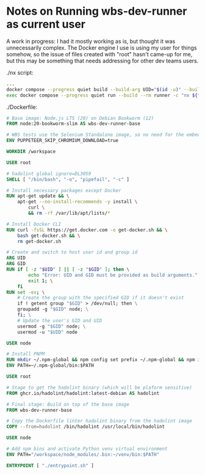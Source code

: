 # Notes on Running wbs-dev-runner as current user

A work in progress: I had it mostly working as is, but thought it was unnecessarily complex. The Docker engine I use is using my user for things somehow, so the issue of files created with "root" hasn't came-up for me, but this may be something that needs addressing for other dev teams users. 

./nx script:

```bash
...
docker compose --progress quiet build --build-arg UID="$(id -u)" --build-arg GID="$(id -g)"
exec docker compose --progress quiet run --build --rm runner -c "nx ${*}"
```

./Dockerfile:

```Dockerfile
# Base image: Node.js LTS (20) on Debian Bookworm (12)
FROM node:20-bookworm-slim AS wbs-dev-runner-base

# WBS tests use the Selenium Standalone image, so no need for the embedded Chromium
ENV PUPPETEER_SKIP_CHROMIUM_DOWNLOAD=true

WORKDIR /workspace

USER root

# hadolint global ignore=DL3059
SHELL [ "/bin/bash", "-o", "pipefail", "-c" ]

# Install necessary packages except Docker
RUN apt-get update && \
    apt-get --no-install-recommends -y install \
        curl \
        && rm -rf /var/lib/apt/lists/*

# Install Docker CLI
RUN curl -fsSL https://get.docker.com -o get-docker.sh && \
    bash get-docker.sh && \
    rm get-docker.sh

# Create and switch to host user id and group id
ARG UID
ARG GID
RUN if [ -z "$UID" ] || [ -z "$GID" ]; then \
        echo "Error: UID and GID must be provided as build arguments." >&2; \
        exit 1; \
    fi
RUN set -ex; \
    # Create the group with the specified GID if it doesn't exist
    if ! getent group "$GID" > /dev/null; then \
    groupadd -g "$GID" node; \
    fi; \
    # Update the user's GID and UID
    usermod -g "$GID" node; \
    usermod -u "$UID" node

USER node

# Install PNPM
RUN mkdir ~/.npm-global && npm config set prefix ~/.npm-global && npm install -g pnpm@9.6.0
ENV PATH=~/.npm-global/bin:$PATH

USER root

# Stage to get the hadolint binary (which will be plaform sensitive)
FROM ghcr.io/hadolint/hadolint:latest-debian AS hadolint

# Final stage: Build on top of the base image
FROM wbs-dev-runner-base

# Copy the Dockerfile linter hadolint binary from the hadolint image
COPY --from=hadolint /bin/hadolint /usr/local/bin/hadolint

USER node

# Add npm bins and activate Python venv virtual environment
ENV PATH="/workspace/node_modules/.bin:~/venv/bin:$PATH"

ENTRYPOINT [ "./entrypoint.sh" ]
```
